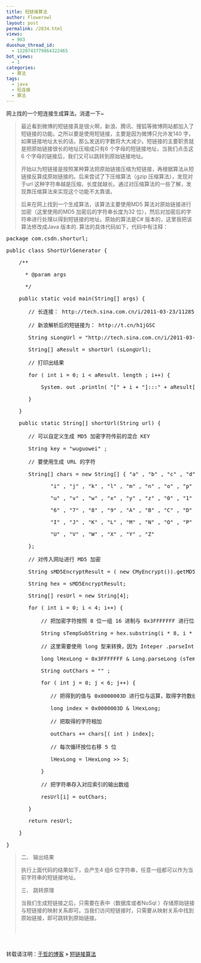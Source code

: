 ```yaml
---
title: 短链接算法
author: Flowerowl
layout: post
permalink: /2834.html
views:
  - 903
duoshuo_thread_id:
  - 1220743779864322465
bot_views:
  - 1
categories:
  - 算法
tags:
  - java
  - 短连接
  - 算法
---
```

网上找的一个短连接生成算法。消遣一下~

> 最近看到微博的短链接真是很火啊，新浪、腾讯、搜狐等微博网站都加入了短链接的功能。之所以要是使用短链接，主要是因为微博只允许发140 字，如果链接地址太长的话，那么发送的字数将大大减少。短链接的主要职责就是把原始链接很长的地址压缩成只有6 个字母的短链接地址，当我们点击这6 个字母的链接后，我们又可以跳转到原始链接地址。
> 
> 开始以为短链接是按照某种算法把原始链接压缩为短链接，再根据算法从短链接反算成原始链接的。后来尝试了下压缩算法（gzip 压缩算法），发现对于url 这种字符串越是压缩，长度就越长。通过对压缩算法的一些了解，发现靠压缩算法来实现这个功能不太靠谱。
> 
> 后来在网上找到一个生成算法，该算法主要使用MD5 算法对原始链接进行加密（这里使用的MD5 加密后的字符串长度为32 位），然后对加密后的字符串进行处理以得到短链接的地址。原始的算法是C# 版本的，这里我把该算法修改成Java 版本的. 算法的具体代码如下，代码中有注释：

<pre>package com.csdn.shorturl;

public class ShortUrlGenerator {

    /**

      * @param args

      */

    public static void main(String[] args) {

       // 长连接： http://tech.sina.com.cn/i/2011-03-23/11285321288.shtml

       // 新浪解析后的短链接为： http://t.cn/h1jGSC

       String sLongUrl = "http://tech.sina.com.cn/i/2011-03-23/11285321288.shtml" ; // 3BD768E58042156E54626860E241E999

       String[] aResult = shortUrl (sLongUrl);

       // 打印出结果

       for ( int i = 0; i &lt; aResult. length ; i++) {

           System. out .println( "[" + i + "]:::" + aResult[i]);

       }

    }

    public static String[] shortUrl(String url) {

       // 可以自定义生成 MD5 加密字符传前的混合 KEY

       String key = "wuguowei" ;

       // 要使用生成 URL 的字符

       String[] chars = new String[] { "a" , "b" , "c" , "d" , "e" , "f" , "g" , "h" ,

              "i" , "j" , "k" , "l" , "m" , "n" , "o" , "p" , "q" , "r" , "s" , "t" ,

              "u" , "v" , "w" , "x" , "y" , "z" , "0" , "1" , "2" , "3" , "4" , "5" ,

              "6" , "7" , "8" , "9" , "A" , "B" , "C" , "D" , "E" , "F" , "G" , "H" ,

              "I" , "J" , "K" , "L" , "M" , "N" , "O" , "P" , "Q" , "R" , "S" , "T" ,

              "U" , "V" , "W" , "X" , "Y" , "Z"

       };

       // 对传入网址进行 MD5 加密

       String sMD5EncryptResult = ( new CMyEncrypt()).getMD5OfStr(key + url);

       String hex = sMD5EncryptResult;

       String[] resUrl = new String[4];

       for ( int i = 0; i &lt; 4; i++) {

           // 把加密字符按照 8 位一组 16 进制与 0x3FFFFFFF 进行位与运算

           String sTempSubString = hex.substring(i * 8, i * 8 + 8);

           // 这里需要使用 long 型来转换，因为 Inteper .parseInt() 只能处理 31 位 , 首位为符号位 , 如果不用 long ，则会越界

           long lHexLong = 0x3FFFFFFF & Long.parseLong (sTempSubString, 16);

           String outChars = "" ;

           for ( int j = 0; j &lt; 6; j++) {

              // 把得到的值与 0x0000003D 进行位与运算，取得字符数组 chars 索引

              long index = 0x0000003D & lHexLong;

              // 把取得的字符相加

              outChars += chars[( int ) index];

              // 每次循环按位右移 5 位

              lHexLong = lHexLong &gt;&gt; 5;

           }

           // 把字符串存入对应索引的输出数组

           resUrl[i] = outChars;

       }

       return resUrl;

    }

}</pre>

> 二、 输出结果
> 
> 执行上面代码的结果如下，会产生4 组6 位字符串，任意一组都可以作为当前字符串的短链接地址。
> 
> [0]:::7nUFJn
> 
> [1]:::f6Zzy2
> 
> [2]:::j6jmQb
> 
> [3]:::2eAjea
> 
> 三、 跳转原理
> 
> 当我们生成短链接之后，只需要在表中（数据库或者NoSql ）存储原始链接与短链接的映射关系即可。当我们访问短链接时，只需要从映射关系中找到原始链接，即可跳转到原始链接。
> 
> &nbsp;

&nbsp;

转载请注明：[于哲的博客][1] &raquo; [短链接算法][2]

 [1]: http://localhost/wordpress
 [2]: http://localhost/wordpress/2834.html